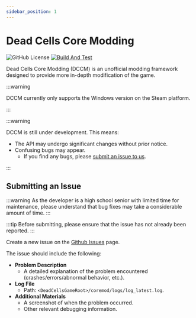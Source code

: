 ```yaml
---
sidebar_position: 1
---
```


# Dead Cells Core Modding

![GitHub License](https://img.shields.io/github/license/dead-cells-core-modding/core) [![Build And Test](https://github.com/dead-cells-core-modding/core/actions/workflows/build.yml/badge.svg?branch=dev)](https://github.com/dead-cells-core-modding/core/actions/workflows/build.yml)

Dead Cells Core Modding (DCCM) is an unofficial modding framework designed to provide more in-depth modification of the game.

:::warning

DCCM currently only supports the Windows version on the Steam platform.

:::

:::warning

DCCM is still under development. This means:

- The API may undergo significant changes without prior notice.
- Confusing bugs may appear.
  - If you find any bugs, please [submit an issue to us](#submitting-an-issue).

:::

## Submitting an Issue

:::warning
As the developer is a high school senior with limited time for maintenance, please understand that bug fixes may take a considerable amount of time.
:::

:::tip
Before submitting, please ensure that the issue has not already been reported.
:::

Create a new issue on the [Github Issues](https://github.com/dead-cells-core-modding/core/issues/new) page.

The issue should include the following:

- **Problem Description**
  - A detailed explanation of the problem encountered (crashes/errors/abnormal behavior, etc.).
- **Log File**
  - Path: `<DeadCellsGameRoot>/coremod/logs/log_latest.log`.
- **Additional Materials**
  - A screenshot of when the problem occurred.
  - Other relevant debugging information.